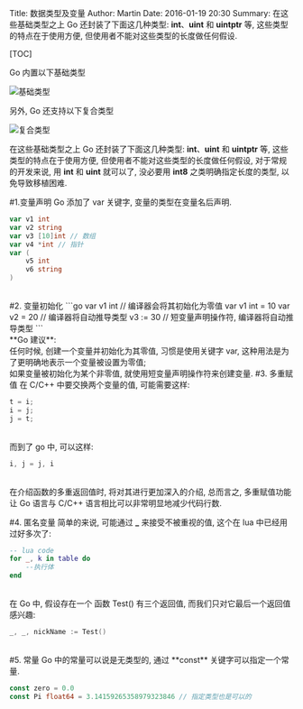 Title: 数据类型及变量
Author: Martin
Date: 2016-01-19 20:30
Summary: 在这些基础类型之上 Go 还封装了下面这几种类型: **int**、**uint** 和 **uintptr** 等, 这些类型的特点在于使用方便, 但使用者不能对这些类型的长度做任何假设.

[TOC]

Go 内置以下基础类型

![基础类型](http://www.smallcpp.cn/theme/images/Golang/基础类型.jpg)

另外, Go 还支持以下复合类型

![复合类型](http://i67.tinypic.com/x6bmm8.jpg)

在这些基础类型之上 Go 还封装了下面这几种类型: **int**、**uint** 和 **uintptr** 等, 这些类型的特点在于使用方便, 但使用者不能对这些类型的长度做任何假设, 对于常规的开发来说, 用 **int** 和 **uint** 就可以了, 没必要用 **int8** 之类明确指定长度的类型, 以免导致移植困难.

#1.变量声明
Go 添加了 var 关键字, 变量的类型在变量名后声明.

```go
var v1 int
var v2 string
var v3 [10]int // 数组
var v4 *int // 指针
var (
    v5 int
    v6 string
)
```
<br>
#2. 变量初始化
```go
var v1 int  // 编译器会将其初始化为零值
var v1 int = 10
var v2 = 20 // 编译器将自动推导类型
v3 := 30 // 短变量声明操作符, 编译器将自动推导类型
```
<br>
**Go 建议**:<br>
任何时候, 创建一个变量并初始化为其零值, 习惯是使用关键字 var, 这种用法是为了更明确地表示一个变量被设置为零值;<br>
如果变量被初始化为某个非零值, 就使用短变量声明操作符来创建变量.
#3. 多重赋值
在 C/C++ 中要交换两个变量的值, 可能需要这样:

```c
t = i;
i = j;
j = t;
```
<br>
而到了 go 中, 可以这样:

```go
i, j = j, i
```
<br>
在介绍函数的多重返回值时, 将对其进行更加深入的介绍, 总而言之, 多重赋值功能让 Go 语言与 C/C++ 语言相比可以非常明显地减少代码行数.

#4. 匿名变量
简单的来说, 可能通过 **_** 来接受不被重视的值, 这个在 lua 中已经用过好多次了:

```lua
-- lua code
for _, k in table do
    --执行体
end
```
<br>
在 Go 中,  假设存在一个 函数 Test() 有三个返回值, 而我们只对它最后一个返回值感兴趣:

```go
_, _, nickName := Test()
```
<br>
#5. 常量
Go 中的常量可以说是无类型的, 通过 **const** 关键字可以指定一个常量.

```go
const zero = 0.0
const Pi float64 = 3.14159265358979323846 // 指定类型也是可以的
```
